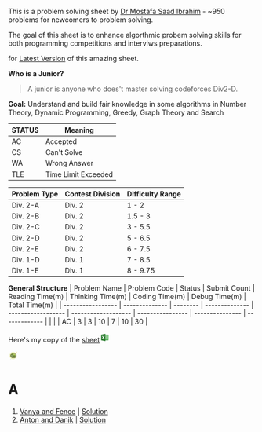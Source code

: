 This is a problem solving sheet by [Dr Mostafa Saad Ibrahim](https://sites.google.com/site/mostafasibrahim/) - ~950 problems for newcomers to problem solving.

The goal of this sheet is to enhance algorthmic probem solving skills for both programming competitions and interviws preparations.

for [Latest Version](https://goo.gl/unDETI) of this amazing sheet.

**Who is a Junior?**
> A junior is anyone who does't master solving codeforces Div2-D.

**Goal:**
Understand and build fair knowledge in some
algorithms in Number Theory, Dynamic Programming,
Greedy, Graph Theory and Search



| STATUS  | Meaning                |
|------- |------------------------ |
| AC     | Accepted                |
| CS     | Can't Solve             |
| WA     | Wrong Answer            |
| TLE    | Time Limit Exceeded     |


| Problem Type | Contest Division | Difficulty Range |
|--------------|------------------|------------------|
| Div. 2-A     | Div. 2           | 1 - 2            |
| Div. 2-B     | Div. 2           | 1.5 - 3          |
| Div. 2-C     | Div. 2           | 3 - 5.5          |
| Div. 2-D     | Div. 2           | 5 - 6.5          |
| Div. 2-E     | Div. 2           | 6 - 7.5          |
| Div. 1-D     | Div. 1           | 7 - 8.5          |
| Div. 1-E     | Div. 1           | 8 - 9.75         |


**General Structure**
| Problem Name      | Problem Code   | Status   | Submit Count   | Reading Time(m)    | Thinking Time(m)    | Coding Time(m)   | Debug Time(m)   | Total Time(m) |
| ----------------- | -------------- | -------- | -------------- | ------------------ | ------------------- | ---------------- | --------------- | ------------- |
|                   |                | AC       | 3              | 3                  | 10                  | 7                | 10              | 30            |


Here's my copy of the [sheet](https://docs.google.com/spreadsheets/d/1JeCBL2MFT4HQXL-UX9cvfjNY--pi9KwqHMHIzTQC1lk/edit?usp=sharing)![](./Excel.png)

<svg xmlns="http://www.w3.org/2000/svg" x="0px" y="0px" width="20" height="20" viewBox="0 0 100 100">
<circle cx="77" cy="13" r="1" fill="#f1bc19"></circle><circle cx="50" cy="50" r="37" fill="#e6edb7"></circle><circle cx="83" cy="15" r="4" fill="#f1bc19"></circle><circle cx="87" cy="24" r="2" fill="#88ae45"></circle><circle cx="81" cy="76" r="2" fill="#fbcd59"></circle><circle cx="15" cy="63" r="4" fill="#fbcd59"></circle><circle cx="25" cy="87" r="2" fill="#88ae45"></circle><circle cx="18.5" cy="51.5" r="2.5" fill="#fff"></circle><circle cx="79.5" cy="33.5" r="1.5" fill="#fff"></circle><rect width="19.295" height="10.853" x="53.238" y="39.647" fill="#96ba45"></rect><path fill="#5b7729" d="M72.533,50.5H33.944v19.295c0,1.333,1.079,2.412,2.412,2.412h33.766 c1.333,0,2.412-1.079,2.412-2.412V50.5z"></path><rect width="19.295" height="10.853" x="53.238" y="50.5" fill="#6f913d"></rect><rect width="19.295" height="10.853" x="33.944" y="39.647" fill="#6f913d"></rect><path fill="#c0d078" d="M70.121,28.793H53.238v10.853h19.295v-8.441C72.533,29.873,71.454,28.793,70.121,28.793z"></path><path fill="#96ba45" d="M36.356,28.793h16.883v10.853H33.944v-8.441C33.944,29.873,35.023,28.793,36.356,28.793z"></path><path fill="#472b29" d="M70.121,72.907H36.355c-1.716,0-3.112-1.396-3.112-3.112v-38.59c0-1.716,1.396-3.112,3.112-3.112 h33.766c1.716,0,3.112,1.396,3.112,3.112v38.59C73.233,71.511,71.837,72.907,70.121,72.907z M36.355,29.494 c-0.944,0-1.712,0.768-1.712,1.711v38.59c0,0.944,0.768,1.711,1.712,1.711h33.766c0.944,0,1.712-0.768,1.712-1.711v-38.59 c0-0.944-0.768-1.711-1.712-1.711H36.355z"></path><path fill="#6f913d" d="M45.473,62.559H26.179c-1.333,0-2.412-1.079-2.412-2.412V40.853c0-1.333,1.079-2.412,2.412-2.412 h19.295c1.333,0,2.412,1.079,2.412,2.412v19.295C47.885,61.48,46.806,62.559,45.473,62.559z"></path><path fill="#472b29" d="M45.474,39.841c0.558,0,1.012,0.454,1.012,1.012v19.295c0,0.558-0.454,1.012-1.012,1.012H26.179 c-0.558,0-1.012-0.454-1.012-1.012V40.853c0-0.558,0.454-1.012,1.012-1.012H45.474 M45.474,38.441H26.179 c-1.333,0-2.412,1.079-2.412,2.412v19.295c0,1.333,1.079,2.412,2.412,2.412h19.295c1.333,0,2.412-1.079,2.412-2.412V40.853 C47.885,39.52,46.806,38.441,45.474,38.441L45.474,38.441z"></path><path fill="#fff" d="M30.77,44.47h2.877l2.335,4.527l2.467-4.527h2.688l-3.703,6.03l3.788,6.03h-2.835l-2.544-4.739 l-2.534,4.739h-2.877l3.85-6.051L30.77,44.47z"></path><path fill="#472b29" d="M41.137,44.47l-3.703,6.03l3.788,6.03h-2.835l-2.544-4.739l-2.534,4.739h-2.877l3.851-6.051 L30.77,44.47h2.877l2.335,4.527l2.467-4.527H41.137 M41.137,43.97h-2.688c-0.183,0-0.351,0.1-0.439,0.261l-2.016,3.699 l-1.903-3.689c-0.086-0.166-0.257-0.271-0.444-0.271H30.77c-0.179,0-0.344,0.096-0.434,0.251c-0.089,0.155-0.088,0.347,0.002,0.501 l3.358,5.745l-3.687,5.794c-0.098,0.154-0.104,0.349-0.016,0.509c0.088,0.16,0.256,0.259,0.438,0.259h2.877 c0.184,0,0.354-0.102,0.441-0.264l2.094-3.916l2.103,3.917c0.087,0.162,0.256,0.263,0.441,0.263h2.835 c0.182,0,0.35-0.099,0.438-0.258s0.083-0.354-0.014-0.508l-3.623-5.767l3.541-5.765c0.095-0.154,0.099-0.348,0.01-0.506 S41.318,43.97,41.137,43.97L41.137,43.97z"></path><path fill="#472b29" d="M53.238,72.226c-0.138,0-0.25-0.112-0.25-0.25V29c0-0.138,0.112-0.25,0.25-0.25 s0.25,0.112,0.25,0.25v42.975C53.488,72.114,53.376,72.226,53.238,72.226z"></path><path fill="#472b29" d="M72.533,39.897H49.557c-0.138,0-0.25-0.112-0.25-0.25s0.112-0.25,0.25-0.25h22.977 c0.138,0,0.25,0.112,0.25,0.25S72.671,39.897,72.533,39.897z"></path><path fill="#472b29" d="M56.174,50.738h-9.138c-0.138,0-0.25-0.112-0.25-0.25s0.112-0.25,0.25-0.25h9.138 c0.138,0,0.25,0.112,0.25,0.25S56.312,50.738,56.174,50.738z"></path><path fill="#472b29" d="M63.488,50.738h-5.604c-0.138,0-0.25-0.112-0.25-0.25s0.112-0.25,0.25-0.25h5.604 c0.138,0,0.25,0.112,0.25,0.25S63.626,50.738,63.488,50.738z"></path><path fill="#472b29" d="M72.533,50.738H65c-0.138,0-0.25-0.112-0.25-0.25s0.112-0.25,0.25-0.25h7.533 c0.138,0,0.25,0.112,0.25,0.25S72.671,50.738,72.533,50.738z"></path><path fill="#472b29" d="M72.533,61.579H47.036c-0.138,0-0.25-0.112-0.25-0.25s0.112-0.25,0.25-0.25h25.497 c0.138,0,0.25,0.112,0.25,0.25S72.671,61.579,72.533,61.579z"></path>
</svg>



# A

1. [Vanya and Fence](http://codeforces.com/contest/677/problem/A) | [Solution](./Code/1.cpp) 
2. [Anton and Danik](http://codeforces.com/contest/734/problem/A) | [Solution](./Code/2.cpp) 
 





